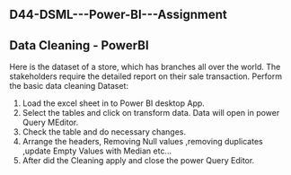 ## D44-DSML---Power-BI---Assignment
## Data Cleaning - PowerBI
Here is the dataset of a store, which has branches all over the world. The stakeholders require the detailed report on their sale transaction. Perform the basic data cleaning Dataset:
1. Load the excel sheet in to Power BI desktop App.
2. Select the tables and click on transform data. Data will open in power Query MEditor.
3. Check the table and do necessary changes.
4. Arrange the headers, Removing Null values ,removing duplicates ,update Empty Values with Median etc...
5. After did the Cleaning apply and close the power Query Editor. 
